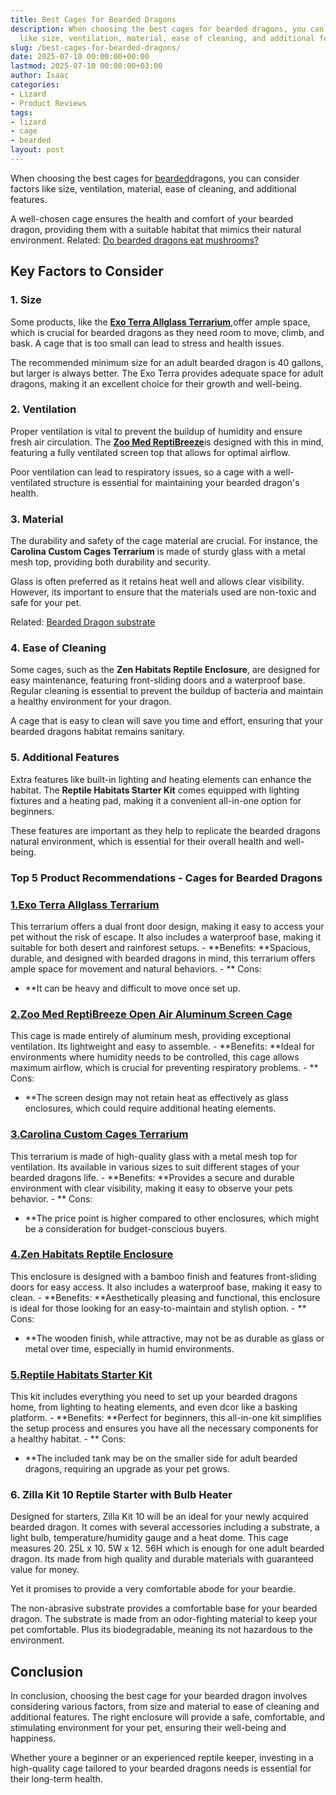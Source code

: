 ```yaml
---
title: Best Cages for Bearded Dragons
description: When choosing the best cages for bearded dragons, you can consider factors
  like size, ventilation, material, ease of cleaning, and additional features. A...
slug: /best-cages-for-bearded-dragons/
date: 2025-07-10 00:00:00+00:00
lastmod: 2025-07-10 00:00:00+03:00
author: Isaac
categories:
- Lizard
- Product Reviews
tags:
- lizard
- cage
- bearded
layout: post
---
```

When choosing the best cages for [bearded](https://pestpolicy.com/best-substrate-for-bearded-dragons/)dragons, you can consider factors like size, ventilation, material, ease of cleaning, and additional features.

A well-chosen cage ensures the health and comfort of your bearded dragon, providing them with a suitable habitat that mimics their natural environment. Related: [Do bearded dragons eat mushrooms? ](https://pestpolicy.com/can-bearded-dragons-eat-mushrooms/)

##  Key Factors to Consider

###  1. Size

Some products, like the [**Exo Terra Allglass Terrarium**](https://www.amazon.com/dp/B000OAYXTK/?tag=p-policy-20),offer ample space, which is crucial for bearded dragons as they need room to move, climb, and bask. A cage that is too small can lead to stress and health issues.

The recommended minimum size for an adult bearded dragon is 40 gallons, but larger is always better. The Exo Terra provides adequate space for adult dragons, making it an excellent choice for their growth and well-being.

###  2. Ventilation

Proper ventilation is vital to prevent the buildup of humidity and ensure fresh air circulation. The [**Zoo Med ReptiBreeze**](https://www.amazon.com/dp/B001PHABI8/?tag=p-policy-20)is designed with this in mind, featuring a fully ventilated screen top that allows for optimal airflow.

Poor ventilation can lead to respiratory issues, so a cage with a well-ventilated structure is essential for maintaining your bearded dragon's health.

###  3. Material

The durability and safety of the cage material are crucial. For instance, the **Carolina Custom Cages Terrarium** is made of sturdy glass with a metal mesh top, providing both durability and security.

Glass is often preferred as it retains heat well and allows clear visibility. However, its important to ensure that the materials used are non-toxic and safe for your pet.

Related: [Bearded Dragon substrate](https://pestpolicy.com/best-substrate-for-bearded-dragons/)

###  4. Ease of Cleaning

Some cages, such as the **Zen Habitats Reptile Enclosure**, are designed for easy maintenance, featuring front-sliding doors and a waterproof base. Regular cleaning is essential to prevent the buildup of bacteria and maintain a healthy environment for your dragon.

A cage that is easy to clean will save you time and effort, ensuring that your bearded dragons habitat remains sanitary.

###  5. Additional Features

Extra features like built-in lighting and heating elements can enhance the habitat. The **Reptile Habitats Starter Kit** comes equipped with lighting fixtures and a heating pad, making it a convenient all-in-one option for beginners.

These features are important as they help to replicate the bearded dragons natural environment, which is essential for their overall health and well-being.

###  Top 5 Product Recommendations - Cages for Bearded Dragons

###  [1.**Exo Terra Allglass Terrarium**](https://www.amazon.com/dp/B000OAYXTK/?tag=p-policy-20)

This terrarium offers a dual front door design, making it easy to access your pet without the risk of escape. It also includes a waterproof base, making it suitable for both desert and rainforest setups. - **Benefits: **Spacious, durable, and designed with bearded dragons in mind, this terrarium offers ample space for movement and natural behaviors. - **
Cons:

- **It can be heavy and difficult to move once set up.

###  [2.**Zoo Med ReptiBreeze Open Air Aluminum Screen Cage**](https://www.amazon.com/dp/B001PHABI8/?tag=p-policy-20)

This cage is made entirely of aluminum mesh, providing exceptional ventilation. Its lightweight and easy to assemble. - **Benefits: **Ideal for environments where humidity needs to be controlled, this cage allows maximum airflow, which is crucial for preventing respiratory problems. - **
Cons:

- **The screen design may not retain heat as effectively as glass enclosures, which could require additional heating elements.

###  [3.**Carolina Custom Cages Terrarium**](https://www.amazon.com/dp/B01N1SGQCI/?tag=p-policy-20)

This terrarium is made of high-quality glass with a metal mesh top for ventilation. Its available in various sizes to suit different stages of your bearded dragons life. - **Benefits: **Provides a secure and durable environment with clear visibility, making it easy to observe your pets behavior. - **
Cons:

- **The price point is higher compared to other enclosures, which might be a consideration for budget-conscious buyers.

###  [4.**Zen Habitats Reptile Enclosure**](https://www.amazon.com/dp/B07KMK6CMZ/?tag=p-policy-20)

This enclosure is designed with a bamboo finish and features front-sliding doors for easy access. It also includes a waterproof base, making it easy to clean. - **Benefits: **Aesthetically pleasing and functional, this enclosure is ideal for those looking for an easy-to-maintain and stylish option. - **
Cons:

- **The wooden finish, while attractive, may not be as durable as glass or metal over time, especially in humid environments.

###  [5.**Reptile Habitats Starter Kit**](https://www.amazon.com/dp/B0CFTG55QX/?tag=p-policy-20)

This kit includes everything you need to set up your bearded dragons home, from lighting to heating elements, and even dcor like a basking platform. - **Benefits: **Perfect for beginners, this all-in-one kit simplifies the setup process and ensures you have all the necessary components for a healthy habitat. - **
Cons:

- **The included tank may be on the smaller side for adult bearded dragons, requiring an upgrade as your pet grows.

###  **6. Zilla Kit 10 Reptile Starter with Bulb Heater**

Designed for starters, Zilla Kit 10 will be an ideal for your newly acquired bearded dragon. It comes with several accessories including a substrate, a light bulb, temperature/humidity gauge and a heat dome. This cage measures 20. 25L x 10. 5W x 12. 56H which is enough for one adult bearded dragon. Its made from high quality and durable materials with guaranteed value for money.

Yet it promises to provide a very comfortable abode for your beardie.

The non-abrasive substrate provides a comfortable base for your bearded dragon. The substrate is made from an odor-fighting material to keep your pet comfortable. Plus its biodegradable, meaning its not hazardous to the environment.

##  Conclusion

In conclusion, choosing the best cage for your bearded dragon involves considering various factors, from size and material to ease of cleaning and additional features. The right enclosure will provide a safe, comfortable, and stimulating environment for your pet, ensuring their well-being and happiness.

Whether youre a beginner or an experienced reptile keeper, investing in a high-quality cage tailored to your bearded dragons needs is essential for their long-term health.